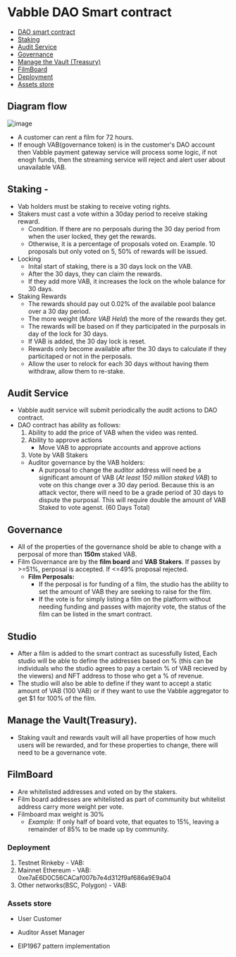 # Vabble DAO Smart contract

- [DAO smart contract](https://github.com/Vabble/dao-sc#diagram-flow)
- [Staking](https://github.com/Vabble/dao-sc#staking--)
- [Audit Service](https://github.com/Vabble/dao-sc#audit-service)
- [Governance](https://github.com/Vabble/dao-sc#governance)
- [Manage the Vault (Treasury)](https://github.com/Vabble/dao-sc#manage-the-vaulttreasury)
- [FilmBoard](https://github.com/Vabble/dao-sc#filmboard)
- [Deployment](https://github.com/Vabble/dao-sc#deployment)
- [Assets store](https://github.com/Vabble/dao-sc#assets-store)

## Diagram flow
![image](https://user-images.githubusercontent.com/44410798/172245583-e01f3d29-46f1-4fda-864c-4a52d4e190bc.png)

- A customer can rent a film for 72 hours.
- If enough VAB(governance token) is in the customer's DAO account then Vabble payment gateway service will process some logic, if not enogh funds, then the streaming service will reject and alert user about unavailable VAB.

## Staking -
- Vab holders must be staking to receive voting rights.
- Stakers must cast a vote within a 30day period to receive staking reward.
  - Condition. If there are no perposals during the 30 day period from when the user locked, they get the rewards.
  - Otherwise, it is a percentage of proposals voted on. Example. 10 proposals but only voted on 5, 50% of rewards will be issued.
- Locking
  - Inital start of staking, there is a 30 days lock on the VAB.
  - After the 30 days, they can claim the rewards.
  - If they add more VAB, it increases the lock on the whole balance for 30 days.
- Staking Rewards
  - The rewards should pay out 0.02% of the available pool balance over a 30 day period.
  - The more weight (_More VAB Held_) the more of the rewards they get.
  - The rewards will be based on if they participated in the purposals in day of the lock for 30 days.
  - If VAB is added, the 30 day lock is reset.
  - Rewards only become available after the 30 days to calculate if they particitaped or not in the perposals.
  - Allow the user to relock for each 30 days without having them withdraw, allow them to re-stake.

## Audit Service
- Vabble audit service will submit periodically the audit actions to DAO contract.
- DAO contract has ability as follows:
  1) Ability to add the price of VAB when the video was rented.
  2) Ability to approve actions
      - Move VAB to appropriate accounts and approve actions
  3) Vote by VAB Stakers
    - Auditor governance by the VAB holders:
      - A purposal to change the auditor address will need be a significant amount of VAB (_At least 150 million staked VAB_) to vote on this change over a 30 day period. Because this is an attack vector, there will need to be a grade period of 30 days to dispute the purposal. This will require double the amount of VAB Staked to vote agenst. (60 Days Total)
 
 ## Governance
 - All of the properties of the governance shold be able to change with a perposal of more than **150m** staked VAB.
 - Film Governance are by the **film board** and **VAB Stakers**. If passes by >=51%, perposal is accepted. If <=49% proposal rejected.
      - **Film Perposals:**
        - If the perposal is for funding of a film, the studio has the ability to set the amount of VAB they are seeking to raise for the film.
        - If the vote is for simply listing a film on the platform without needing funding and passes with majority vote, the status of the film can be listed in the smart contract.

## Studio 
- After a film is added to the smart contract as sucessfully listed, Each studio will be able to define the addresses based on % (this can be individuals who the studio agrees to pay a certain % of VAB recieved by the viewers) and NFT address to those who get a % of revenue.
- The studio will also be able to define if they want to accept a static amount of VAB (100 VAB) or if they want to use the Vabble aggregator to get $1 for 100% of the film.

## Manage the Vault(Treasury).
- Staking vault and rewards vault will all have properties of how much users will be rewarded, and for these properties to change, there will need to be a governance vote.

 ## FilmBoard
 - Are whitelisted addresses and voted on by the stakers.
 - Film board addresses are whitelisted as part of community but whitelist address carry more weight per vote.
  - Filmboard max weight is 30%
    - _Example:_ If only half of board vote, that equates to 15%, leaving a remainder of 85% to be made up by community.
      

### Deployment
  1) Testnet Rinkeby
    - VAB:   
  2) Mainnet Ethereum
    - VAB: 0xe7aE6D0C56CACaf007b7e4d312f9af686a9E9a04
  3) Other networks(BSC, Polygon)
    - VAB: 

### Assets store
  - User
    Customer
  - Auditor
    Asset Manager


- EIP1967 pattern implementation
